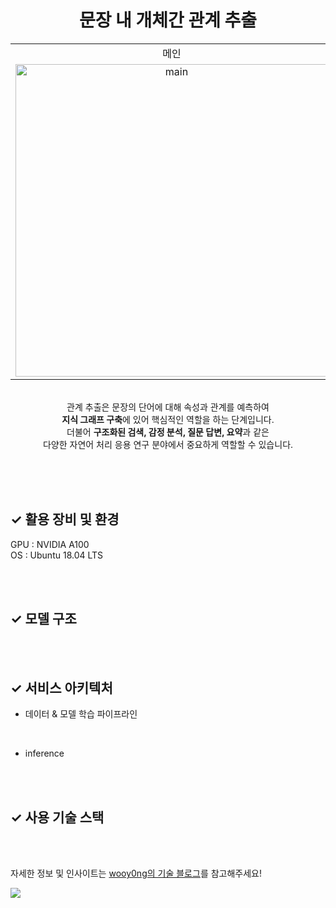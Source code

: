 <div align="center">
 <h1> 문장 내 개체간 관계 추출 </h1>

 <table>
    <tr>
      <td align="center">메인</td>
      <td align="center">게임 로비</td>
    </tr>
    <tr>
      <td align="center"><img width="500" alt="main" src="https://user-images.githubusercontent.com/37149278/234532843-276c7e19-8cb4-4952-bb7f-683361db150d.png"></td>
      <td align="center"><img width="500" alt="task" src="https://user-images.githubusercontent.com/37149278/234532952-2070679e-b0eb-47fc-b875-9f5029b07439.png"></td>
    </tr>
    
 </table>

 <br>
 관계 추출은 문장의 단어에 대해 속성과 관계를 예측하여  <br />
 <b>지식 그래프 구축</b>에 있어 핵심적인 역할을 하는 단계입니다. <br>
 더불어 <b>구조화된 검색, 감정 분석, 질문 답변, 요약</b>과 같은 <br />
 다양한 자연어 처리 응용 연구 분야에서 중요하게 역할할 수 있습니다. 
<br>
</div>

<br><br><br>

## ✓ 활용 장비 및 환경
GPU : NVIDIA A100  
OS : Ubuntu 18.04 LTS

<br><br>

## ✓ 모델 구조


<br><br>

## ✓ 서비스 아키텍처

- 데이터 & 모델 학습 파이프라인


<br>

- inference




<br><br>

## ✓ 사용 기술 스택



<br><br>

자세한 정보 및 인사이트는 <a href="https://blog.naver.com/wooy0ng">wooy0ng의 기술 블로그</a>를 참고해주세요! 

<a href="https://hits.seeyoufarm.com"><img src="https://hits.seeyoufarm.com/api/count/incr/badge.svg?url=https%3A%2F%2Fgithub.com%2Fwooy0ng%2Fhit-counter&count_bg=%23ADC83D&title_bg=%23555555&icon=&icon_color=%23E7E7E7&title=hits&edge_flat=false"/></a>
